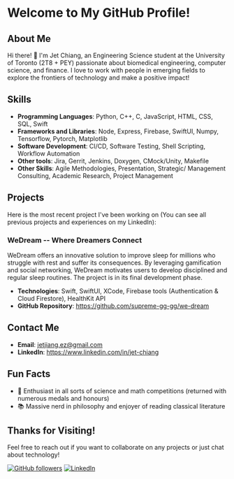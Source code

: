 # Welcome to My GitHub Profile!

## About Me
Hi there! 👋 I'm Jet Chiang, an Engineering Science student at the University of Toronto (2T8 + PEY) passionate about biomedical engineering, computer science, and finance. I love to work with people in emerging fields to explore the frontiers of technology and make a positive impact!

## Skills
- **Programming Languages**: Python, C++, C, JavaScript, HTML, CSS, SQL, Swift
- **Frameworks and Libraries**: Node, Express, Firebase, SwiftUI, Numpy, Tensorflow, Pytorch, Matplotlib
- **Software Development**: CI/CD, Software Testing, Shell Scripting, Workflow Automation
- **Other tools**: Jira, Gerrit, Jenkins, Doxygen, CMock/Unity, Makefile
- **Other Skills**: Agile Methodologies, Presentation, Strategic/ Management Consulting, Academic Research, Project Management

## Projects
Here is the most recent project I've been working on (You can see all previous projects and experiences on my LinkedIn):

### WeDream -- Where Dreamers Connect
WeDream offers an innovative solution to improve sleep for millions who struggle with rest and suffer its consequences. By leveraging gamification and social networking, WeDream motivates users to develop disciplined and regular sleep routines. The project is in its final development phase.

- **Technologies**: Swift, SwiftUI, XCode, Firebase tools (Authentication & Cloud Firestore), HealthKit API
- **GitHub Repository**: https://github.com/supreme-gg-gg/we-dream 

## Contact Me
- **Email**: jetjiang.ez@gmail.com
- **LinkedIn**: https://www.linkedin.com/in/jet-chiang

## Fun Facts
- 🔭 Enthusiast in all sorts of science and math competitions (returned with numerous medals and honours)
- 📚 Massive nerd in philosophy and enjoyer of reading classical literature

## Thanks for Visiting!
Feel free to reach out if you want to collaborate on any projects or just chat about technology!

[![GitHub followers](https://img.shields.io/github/followers/yourusername?label=Follow&style=social)](https://github.com/supreme-gg-gg)
[![LinkedIn](https://img.shields.io/badge/LinkedIn-Connect-blue)](https://www.linkedin.com/in/jet-chiang/)
